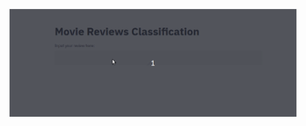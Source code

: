 
![](https://github.com/BALAJIHARIDASAN/Natural-Language-Processing/blob/main/Movie%20Review%20Classification/movie.gif)
